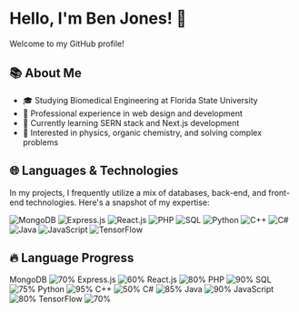 # Hello, I'm Ben Jones! 👋

Welcome to my GitHub profile!

## 📚 About Me

- 🎓 Studying Biomedical Engineering at Florida State University
- 💼 Professional experience in web design and development
- 🌱 Currently learning SERN stack and Next.js development
- 👀 Interested in physics, organic chemistry, and solving complex problems

## 🌐 Languages & Technologies

In my projects, I frequently utilize a mix of databases, back-end, and front-end technologies. Here's a snapshot of my expertise:

![MongoDB](https://img.shields.io/badge/MongoDB-%234ea94b.svg?&style=for-the-badge&logo=mongodb&logoColor=white)
![Express.js](https://img.shields.io/badge/Express.js-000000?style=for-the-badge&logo=express&logoColor=white)
![React.js](https://img.shields.io/badge/React.js-20232a.svg?&style=for-the-badge&logo=react&logoColor=%2361DAFB)
![PHP](https://img.shields.io/badge/PHP-777BB4?style=for-the-badge&logo=php&logoColor=white)
![SQL](https://img.shields.io/badge/SQL-4479A1?style=for-the-badge&logo=amazon-dynamodb&logoColor=white)
![Python](https://img.shields.io/badge/Python-3776AB?style=for-the-badge&logo=python&logoColor=white)
![C++](https://img.shields.io/badge/C++-00599C?style=for-the-badge&logo=cplusplus&logoColor=white)
![C#](https://img.shields.io/badge/C%23-239120?style=for-the-badge&logo=csharp&logoColor=white)
![Java](https://img.shields.io/badge/Java-E34F26?style=for-the-badge&logo=java&logoColor=white)
![JavaScript](https://img.shields.io/badge/JavaScript-F7DF1E?style=for-the-badge&logo=javascript&logoColor=black)
![TensorFlow](https://img.shields.io/badge/TensorFlow-FF6F00?style=for-the-badge&logo=tensorflow&logoColor=white)




## 🔥 Language Progress
MongoDB ![70%](https://progress-bar.dev/70/?title=MongoDB&width=70)
Express.js ![60%](https://progress-bar.dev/60/?title=Express.js&width=60)
React.js ![80%](https://progress-bar.dev/80/?title=React.js&width=80)
PHP ![90%](https://progress-bar.dev/90/?title=PHP&width=90)
SQL ![75%](https://progress-bar.dev/75/?title=SQL&width=75)
Python ![95%](https://progress-bar.dev/95/?title=Python&width=95)
C++ ![50%](https://progress-bar.dev/50/?title=C%2B%2B&width=50)
C# ![85%](https://progress-bar.dev/85/?title=C%23&width=85)
Java ![90%](https://progress-bar.dev/90/?title=Java&width=90)
JavaScript ![80%](https://progress-bar.dev/80/?title=JavaScript&width=80)
TensorFlow ![70%](https://progress-bar.dev/70/?title=TensorFlow&width=70)



